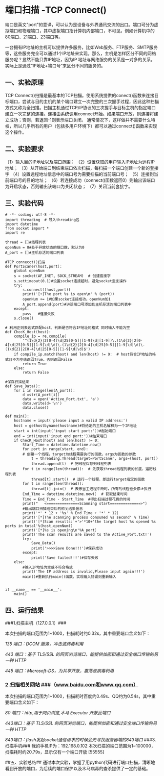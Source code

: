# 端口扫描 -TCP Connect() #
端口是英文"port"的意译，可以认为是设备与外界通讯交流的出口。端口可分为虚拟端口和物理端口，其中虚拟端口指计算机内部端口，不可见。例如计算机中的80端口、21端口、23端口等。

一台拥有IP地址的主机可以提供许多服务，比如Web服务、FTP服务、SMTP服务等，这些服务完全可以通过1个IP地址来实现。那么，主机是怎样区分不同的网络服务呢？显然不能只靠IP地址，因为IP 地址与网络服务的关系是一对多的关系。实际上是通过“IP地址+端口号”来区分不同的服务的。
## 一、实验原理 ##
TCP Connect()扫描是最基本的TCP扫描。使用系统提供的conect()函数来连接目标端口，尝试与目的主机的某个端口建立一次完整的三次握手过程，因此这种扫描方式又称为全扫描。扫描主机通过TCP/IP协议的三次握手与目标主机的指定端口建立一次完整的连接。连接由系统调用connect开始。如果端口开放，则连接将建立成功；否则，若返回-1则表示端口关闭。 通常情况下，这样做并不需要什么特权，所以几乎所有的用户（包括多用户环境下）都可以通过connect()函数来实现这个操作。
## 二、实验要求 ##
（1）输入目的IP地址以及端口范围； 
（2）设置获取的用户输入IP地址为远程IP地址； 
（3）从开始端口到结束端口依次扫描，每扫描一个端口创建一个新的套接字 
（4）设置远程地址信息中的端口号为需要扫描的当前端口号； 
（5）连接到当前端口号的目的地址； 
（6）若连接成功（connect()函数返回0）则输出该端口为开启状态，否则输出该端口为关闭状态；
（7）关闭当前套接字。
## 三、实验代码 ##
    # -*- coding: utf-8 -*-
    import threading  # 导入threading包
    import datetime
    from socket import *
	import re

	thread = []#线程列表
	openNum = 0#处于开放状态的端口数，默认为0
	A_port = []#主机存活的端口列表

	#TCP connecct()扫描
	def PortScaner(host,port):
    	global openNum
    	s = socket(AF_INET, SOCK_STREAM)  # 创建套接字
    	s.settimeout(0.1)#设置socket连接超时，避免socket重复操作
    	try:
        	s.connect((host,port))
        	print('[+]The port %s is open\n' % (port))
        	openNum += 1#如果socket连接成功，openNum加1
        	A_port.append(port)#讲该端口号添加到主机存活的端口列表中
    	except:
        	pass   #连接失败
    	s.close()

	# 利用正则表达式匹配host，判断是否符合IP地址的格式 同时输入不能为空
	def ChecK_Host(host):  
    	compile_ip = re.compile(
        	'^(1\d{2}|2[0-4]\d|25[0-5]|[1-9]\d|[1-9])\.(1\d{2}|2[0-4]\d|25[0-5]|[1-9]\d|\d)\.(1\d{2}|2[0-4]\d|25[0-5]|[1-9]\d|\d)\.(1\d{2}|2[0-4]\d|25[0-5]|[1-9]\d|\d)$')
    	if compile_ip.match(host) and len(host) != 0:  # host符合IP地址的格式且不为空值返回True，否则返回False
        	return True
    	else:
        	return False

 	#保存扫描结果
	def Save_Data(): 
    	for i in range(len(A_port)):
        	d =str(A_port[i])
        	data = open('Active_Port.txt', 'a')
        	data.write(d+'\n')
        	data.close()

	def main():
    	hostname = input('please input a valid IP address:')
    	host = gethostbyname(hostname)#将给定的主机名解释为一个IP地址
    	start = int(input('input start port:'))#起始端口
    	end = int(input('input end port:'))#结束端口
    	if ChecK_Host(host) and len(host) != 0:
        	Start_Time = datetime.datetime.now()  
        	for port in range(start, end):
            # 创建一个线程，target为线程需要执行的函数，args为函数的参数
            	t = threading.Thread(target=PortScaner, args=(host, port))  
            	thread.append(t)  # 把线程保存到线程列表
        	for t in range(len(thread)):  # 先获取thread线程列表的长度，遍历线程列表
            	thread[t].start()  # 运行一个线程，即运行target指定的函数
        	for t in range(len(thread)):
            	thread[t].join()  # 表示当主进程中断时，所有的线程也会停止执行
        	End_Time = datetime.datetime.now()  # 获取结束时间
        	Time = End_Time - Start_Time  #得出扫描过程花费的时间
        	print("   <===============Scanning start==============>")
        	#输出端口扫描结束后的相关结果信息
        	print('*' * 12 + '%s' % End_Time + '*' * 12)
        	print('[*]The scanning process consumed %s second' % Time)
        	print('[*]Scan results:'+'>'*10+'the target host %s opened %s ports in total'%(host,openNum))
        	print('[*]%s is opening\n'%A_port)
        	print('The scan results are saved to the Active_Port.txt!')
        	try:
            	Save_Data()
            	print('>>>>Save Done!!!')#保存成功
        	except:
            	print('Save failed!!!')#保存失败
    	else:
        	#输入IP地址为空或不符合格式
        	print('The IP address is invalid,Please input again!!!')
        	main()#重新执行main()函数，实现输入错误则重新输入


	if __name__ == '__main__':
    	main()
## 四、运行结果 ##
###1.扫描主机（127.0.0.1）###

本次扫描的端口范围为1~1000，扫描耗时约0.32s，其中重要端口含义如下：

*135 端口：DCOM 服务，冲击波病毒利用*

*443 端口：基于 TLS/SSL 的网页浏览端口，能提供加密和通过安全端口传输的另一种 HTTP*

*445 端口：Microsoft-DS，为共享开放，震荡波病毒利用*
### 2.扫描相关网站 ###（www.baidu.com和www.qq.com）
本次扫描的端口范围为1~1000，扫描耗时百度约0.49s、QQ约为0.54s，其中重要端口含义如下：

*80 端口：http,用于网页浏览,木马 Executor 开放此端口*

*443端口：基于 TLS/SSL 的网页浏览端口，能提供加密和通过安全端口传输的另一种 HTTP*

*843端口：flash发起socket通信请求的时候会先寻找服务器端的843端口*
###3.扫描手机###
我的手机IP为：192.168.0.102
本次扫描的端口范围为1~100000，扫描耗时约20.79s，显示仅有一个端口开放 [55555]

##五、实验总结##
  通过本次实验，掌握了用python代码进行端口扫描，清晰地看到开放的端口，为后续的端口保护以及木马病毒的查杀提供了一定的基础。